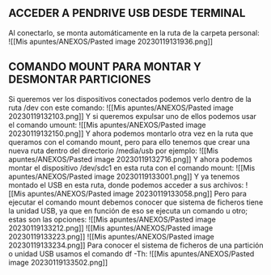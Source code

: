 ## ACCEDER A PENDRIVE USB DESDE TERMINAL
Al conectarlo, se monta automáticamente en la ruta de la carpeta personal:
![[Mis apuntes/ANEXOS/Pasted image 20230119131936.png]]
## COMANDO MOUNT PARA MONTAR Y DESMONTAR PARTICIONES
Si queremos ver los dispositivos conectados podemos verlo dentro de la ruta /dev con este comando:
![[Mis apuntes/ANEXOS/Pasted image 20230119132103.png]]
Y si queremos expulsar uno de ellos podemos usar el comando umount:
![[Mis apuntes/ANEXOS/Pasted image 20230119132150.png]]
Y ahora podemos montarlo otra vez en la ruta que queramos con el comando mount, pero para ello tenemos que crear una nueva ruta dentro del directorio /media/usb por ejemplo:
![[Mis apuntes/ANEXOS/Pasted image 20230119132716.png]]
Y ahora podemos montar el dispositivo /dev/sdc1 en esta ruta con el comando mount:
![[Mis apuntes/ANEXOS/Pasted image 20230119133001.png]]
Y ya tenemos montado el USB en esta ruta, donde podemos acceder a sus archivos:
![[Mis apuntes/ANEXOS/Pasted image 20230119133058.png]]
Pero para ejecutar el comando mount debemos conocer que sistema de ficheros tiene la unidad USB, ya que en función de eso se ejecuta un comando u otro; estas son las opciones:
![[Mis apuntes/ANEXOS/Pasted image 20230119133212.png]]
![[Mis apuntes/ANEXOS/Pasted image 20230119133223.png]]
![[Mis apuntes/ANEXOS/Pasted image 20230119133234.png]]
Para conocer el sistema de ficheros de una partición o unidad USB usamos el comando df -Th:
![[Mis apuntes/ANEXOS/Pasted image 20230119133502.png]]
